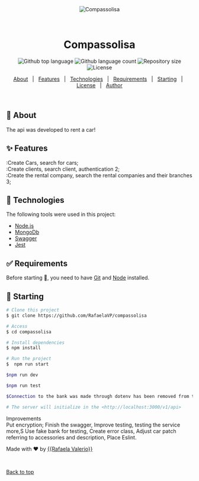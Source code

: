 <div align="center" id="top"> 
  <img src="./.github/app.gif" alt="Compassolisa" />

  &#xa0;

  <!-- <a href="https://compassolisa.netlify.app">Demo</a> -->
</div>

<h1 align="center">Compassolisa</h1>

<p align="center">
  <img alt="Github top language" src="https://img.shields.io/github/languages/top/RafaelaVP/compassolisa?color=56BEB8">

  <img alt="Github language count" src="https://img.shields.io/github/languages/count/RafaelaVP/compassolisa?color=56BEB8">

  <img alt="Repository size" src="https://img.shields.io/github/repo-size/RafaelaVP/compassolisa?color=56BEB8">

  <img alt="License" src="https://img.shields.io/github/license/RafaelaVP/compassolisa?color=56BEB8">

  <!-- <img alt="Github issues" src="https://img.shields.io/github/issues/RafaelaVP/compassolisa?color=56BEB8" /> -->

  <!-- <img alt="Github forks" src="https://img.shields.io/github/forks/RafaelaVP/compassolisa?color=56BEB8" /> -->

  <!-- <img alt="Github stars" src="https://img.shields.io/github/stars/RafaelaVP/compassolisa?color=56BEB8" /> -->
</p>

<!-- Status -->

<!-- <h4 align="center"> 
	🚧  Compassolisa 🚀 Under construction...  🚧
</h4> 

<hr> -->

<p align="center">
  <a href="#dart-about">About</a> &#xa0; | &#xa0; 
  <a href="#sparkles-features">Features</a> &#xa0; | &#xa0;
  <a href="#rocket-technologies">Technologies</a> &#xa0; | &#xa0;
  <a href="#white_check_mark-requirements">Requirements</a> &#xa0; | &#xa0;
  <a href="#checkered_flag-starting">Starting</a> &#xa0; | &#xa0;
  <a href="#memo-license">License</a> &#xa0; | &#xa0;
  <a href="https://github.com/RafaelaVP" target="_blank">Author</a>
</p>

<br>

## :dart: About ##

The api was developed to rent a car!

## :sparkles: Features ##

:Create Cars, search for cars;\
:Create clients, search client, authentication 2;\
:Create the rental company, search the rental companies and their branches 3;

## :rocket: Technologies ##

The following tools were used in this project:

- [Node.js](https://nodejs.org/en/)
- [MongoDb](https://docs.mongodb.com/)
- [Swagger](https://swagger.io/docs/)
- [Jest](https://jestjs.io/docs/getting-started)

## :white_check_mark: Requirements ##

Before starting :checkered_flag:, you need to have [Git](https://git-scm.com) and [Node](https://nodejs.org/en/) installed.

## :checkered_flag: Starting ##

```bash
# Clone this project
$ git clone https://github.com/RafaelaVP/compassolisa

# Access
$ cd compassolisa

# Install dependencies
$ npm install

# Run the project
$  npm run start

$npm run dev

$npm run test 

$Connection to the bank was made through dotenv has been removed from the project, but can be accessed in .envExample.

# The server will initialize in the <http://localhost:3000/v1/api>
```
Improvements
<br>
Put encryption;
Finish the swagger,
Improve testing, testing the service more,S
Use fake bank for testing,
Create error class,
Adjust car patch referring to accessories and description,
Place Eslint.

Made with :heart: by <a href="https://github.com/RafaelaVP" target="_blank">{{Rafaela Valerio}}</a>

&#xa0;

<a href="#top">Back to top</a>
